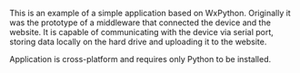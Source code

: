 This is an example of a simple application based on WxPython.
Originally it was the prototype of a middleware that connected the device and the website. It is capable of communicating with the device via serial port, storing data locally on the hard drive and uploading it to the website. 

Application is cross-platform and requires only Python to be installed.
